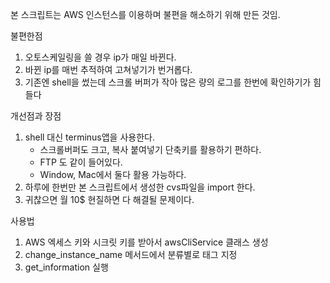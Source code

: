 본 스크립트는 AWS 인스턴스를 이용하며 불편을 해소하기 위해 만든 것임.

불편한점
1. 오토스케일링을 쓸 경우 ip가 매일 바뀐다. 
2. 바뀐 ip를 매번 추적하여 고쳐넣기가 번거롭다.
3. 기존엔 shell을 썼는데 스크롤 버퍼가 작아 많은 량의 로그를 한번에 확인하기가 힘들다

개선점과 장점
1. shell 대신 terminus앱을 사용한다.
   - 스크롤버퍼도 크고, 복사 붙여넣기 단축키를 활용하기 편하다.
   - FTP 도 같이 들어있다.
   - Window, Mac에서 둘다 활용 가능하다. 
2. 하루에 한번만 본 스크립트에서 생성한 cvs파일을 import 한다. 
3. 귀찮으면 월 10$ 현질하면 다 해결될 문제이다. 

사용법
1. AWS 엑세스 키와 시크릿 키를 받아서 awsCliService 클래스 생성 
2. change_instance_name 메서드에서 분류별로 태그 지정
3. get_information 실행